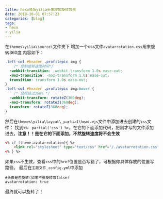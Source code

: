 ```yaml
---
title: hexo模版yilia头像增加旋转效果
date: 2018-10-01 07:57:23
categories: [blog]
tags:
- hexo
- yilia
---
```

在`themes\yilia\source\`文件夹下
增加一个css文件`avatarrotation.css`用来旋转360度
内容如下：

<!-- more -->
```css
.left-col #header .profilepic img {
	/* 控制旋转速度时间*/
  -webkit-transition: -webkit-transform 1.0s ease-out;
  -moz-transition: -moz-transform 1.0s ease-out;
  transition: transform 1.0s ease-out;
}
.left-col #header .profilepic img:hover {
	/* 鼠标经过360% */
  -webkit-transform: rotateZ(360deg);
  -moz-transform: rotateZ(360deg);
  transform: rotateZ(360deg);
}
```
然后在`themes\yilia\layout\_partial\head.ejs`文件中添加进去创建的`css`文件：
找到`<%- partial('css') %>`，在它的下面添加代码，把刚才写的文件添加进去，**注意！！是在它的下面添加，不然旋转速度将不会生效**
```html
<% if (theme.avatarrotation){ %>
	<link rel="stylesheet" type="text/css" href="/./avatarrotation.css">
<% } %>
```
如果`css`不生效，查看`css`中的`href`位置是否写错了，可根据你具体存放的位置写路径。
最后在`主题文件_config.yml`中添加
```vim
#头像是否旋转(如果不要旋转取false)
avatarrotation: true
```
最终就可以旋转了！